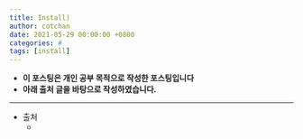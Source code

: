 ```yaml
---
title: Install)
author: cotchan
date: 2021-05-29 00:00:00 +0800
categories: # 
tags: [install]   
---
```


+ **이 포스팅은 개인 공부 목적으로 작성한 포스팅입니다**
+ **아래 출처 글을 바탕으로 작성하였습니다.**

---

+ 출처
  + []()
